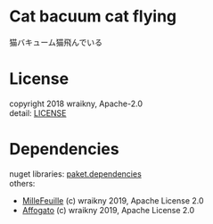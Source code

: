 # Cat bacuum cat flying
猫バキューム猫飛んでいる

# License
copyright 2018 wraikny, Apache-2.0  
detail: [LICENSE](LICENSE)  

# Dependencies
nuget libraries: [paket.dependencies](paket.dependencies)  
others:
* [MilleFeuille](https://github.com/wraikny/Mille-Feuille) (c) wraikny 2019, Apache License 2.0
* [Affogato](https://github.com/wraikny/Affogato) (c) wraikny 2019, Apache License 2.0
